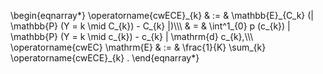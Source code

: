 \begin{eqnarray*}
  \operatorname{cwECE}\_{k} & := & \mathbb{E}\_{C_k} (| \mathbb{P} (Y = k \mid
  C\_{k}) - C\_{k} |)\\\\\\
  & = & \int^1\_{0} p (c\_{k}) | \mathbb{P} (Y = k \mid c\_{k}) - c\_{k} |
  \mathrm{d} c\_{k},\\\\\\
  \operatorname{cwEC} \mathrm{E} & := & \frac{1}{K} \sum\_{k}
  \operatorname{cwECE}\_{k} .
\end{eqnarray*}